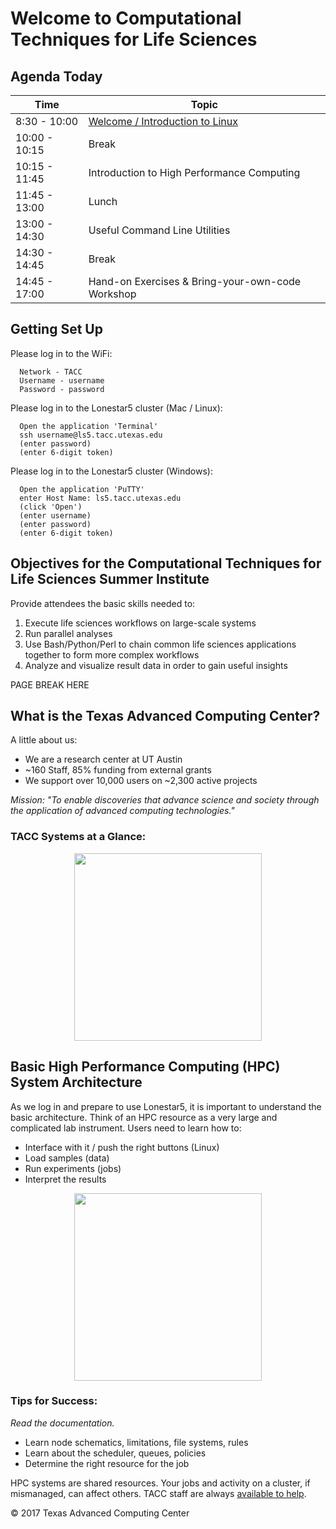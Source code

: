 # Welcome to Computational Techniques for Life Sciences

## Agenda Today

| Time | Topic |
|--------|--------------------------------------------------|
|  8:30 - 10:00 | [Welcome / Introduction to Linux](docs/intro_to_linux.md) |
| 10:00 - 10:15 | Break |
| 10:15 - 11:45 | Introduction to High Performance Computing |
| 11:45 - 13:00 | Lunch |
| 13:00 - 14:30 | Useful Command Line Utilities |
| 14:30 - 14:45 | Break |
| 14:45 - 17:00 | Hand-on Exercises & Bring-your-own-code Workshop |

## Getting Set Up

Please log in to the WiFi:

```
  Network - TACC
  Username - username
  Password - password
```

Please log in to the Lonestar5 cluster (Mac / Linux):

```
  Open the application 'Terminal'
  ssh username@ls5.tacc.utexas.edu 
  (enter password)
  (enter 6-digit token)
```

Please log in to the Lonestar5 cluster (Windows):

```
  Open the application 'PuTTY'
  enter Host Name: ls5.tacc.utexas.edu
  (click 'Open')
  (enter username)
  (enter password)
  (enter 6-digit token)
```



## Objectives for the Computational Techniques for Life Sciences Summer Institute

 Provide attendees the basic skills needed to:

 1. Execute life sciences workflows on large-scale systems
 2. Run parallel analyses
 3. Use Bash/Python/Perl to chain common life sciences applications together to form more complex workflows
 4. Analyze and visualize result data in order to gain useful insights



PAGE BREAK HERE 



## What is the Texas Advanced Computing Center?

A little about us:

 * We are a research center at UT Austin
 * ~160 Staff, 85% funding from external grants
 * We support over 10,000 users on ~2,300 active projects

*Mission: "To enable discoveries that advance science and society through the application of advanced computing technologies."*


### TACC Systems at a Glance:


<center><img src="https://github.com/jamescarson3/ctls2017/blob/master/resources/machines.png" style="height:300px;"></center>



## Basic High Performance Computing (HPC) System Architecture

As we log in and prepare to use Lonestar5, it is important to understand the basic architecture. Think of an HPC resource as a very large and complicated lab instrument. Users need to learn how to:

 * Interface with it / push the right buttons (Linux)
 * Load samples (data)
 * Run experiments (jobs)
 * Interpret the results


<center><img src="https://github.com/jamescarson3/ctls2017/blob/master/resources/hpc_schematic.png" style="height:300px;"></center>


### Tips for Success:

*Read the documentation.*

 * Learn node schematics, limitations, file systems, rules
 * Learn about the scheduler, queues, policies
 * Determine the right resource for the job

HPC systems are shared resources. Your jobs and activity on a cluster, if mismanaged, can affect others. TACC staff are always [available to help](https://portal.tacc.utexas.edu/tacc-consulting).


&copy; 2017 Texas Advanced Computing Center

